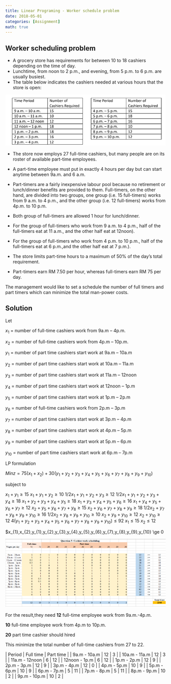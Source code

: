 ```yaml
---
title: Linear Programing - Worker schedule problem 
date: 2018-05-01
categories: [Assignment]
math: true
---
```



## Worker scheduling problem

- A grocery store has requirements for between 10 to 18 cashiers depending on the time of day. 
- Lunchtime, from noon to 2 p.m., and evening, from 5 p.m. to 6 p.m. are usually busiest. 
- The table below indicates the cashiers needed at various hours that the store is open:

![Picture](/assets/LPimages/Q2worker.png)

- The store now employs 27 full-time cashiers, but many people are on its roster of available part-time employees. 
- A part-time employee must put in exactly 4 hours per day but can start anytime between 9a.m. and 6 a.m. 
- Part-timers are a fairly inexpensive labour pool because no retirement or lunch/dinner benefits are provided to them. Full-timers, on the other hand, are divided into two groups, one group (i.e. 15 full-timers) works from 9 a.m. to 4 p.m., and the other group (i.e. 12 full-timers) works from 4p.m. to 10 p.m. 
- Both group of full-timers are allowed 1 hour for lunch/dinner. 
- For the group of full-timers who work from 9 a.m. to 4 p.m., half of the full-timers eat at 11 a.m., and the other half eat at 12noon). 
- For the group of full-timers who work from 4 p.m. to 10 p.m., half of the full-timers eat at 6 p.m.,and the other half eat at 7 p.m.).

- The store limits part-time hours to a maximum of 50% of the day’s total requirement.
- Part-timers earn RM 7.50 per hour, whereas full-timers earn RM 75 per day. 

The management would like to set a schedule the number of full timers and part timers which can minimize the total man-power costs.

## Solution

Let 
 
$x_{1}$ = number of full-time cashiers work from 9a.m – 4p.m.

$x_{2}$ = number of full-time cashiers work from 4p.m – 10p.m.

$y_{1}$ = number of part time cashiers start work at 9a.m – 10a.m

$y_{2}$ = number of part time cashiers start work at 10a.m – 11a.m

$y_{3}$ = number of part time cashiers start work at 11a.m – 12noon

$y_{4}$ = number of part time cashiers start work at 12noon – 1p.m

$y_{5}$ = number of part time cashiers start work at 1p.m – 2p.m

$y_{6}$ = number of full-time cashiers work from 2p.m – 3p.m

$y_{7}$ = number of part time cashiers start work at 3p.m – 4p.m

$y_{8}$ = number of part time cashiers start work at 4p.m – 5p.m

$y_{9}$ = number of part time cashiers start work at 5p.m – 6p.m

$y_{10}$ = number of part time cashiers start work at 6p.m – 7p.m


LP formulation

$Min z = 75(x_{1}+x_{2}) + 30(y_{1}+y_{2}+y_{3}+y_{4}+y_{5}+y_{6}+y_{7}+y_{8}+y_{9}+y_{10})$

subject to

$x_{1}+y_{1}          \ge 15$
$x_{1}+y_{1}+y_{2}     \ge 10$
$1/2x_{1}+y_{1}+y_{2}+y_{3}     \ge 12$
$1/2x_{1}+y_{1}+y_{2}+y_{3}+y_{4}     \ge 18$
$x_{1}+y_{2}+y_{3}+y_{4}+y_{5}     \ge 18$
$x_{1}+y_{3}+y_{4}+y_{5}+y_{6}     \ge 16$
$x_{1}+y_{4}+y_{5}+y_{6}+y_{7}     \ge 12$
$x_{2}+y_{5}+y_{6}+y_{7}+y_{8}     \ge 15$
$x_{2}+y_{6}+y_{7}+y_{8}+y_{9}     \ge 18$
$1/2x_{2}+y_{7}+y_{8}+y_{9}+y_{10}     \ge 16$
$1/2x_{2}+y_{8}+y_{9}+y_{10}     \ge 10$
$x_{2}+y_{9}+y_{10}     \ge 12$
$x_{2}+y_{10}     \ge 12$
$4(y_{1}+y_{2}+y_{3}+y_{4}+y_{5}+y_{6}+y_{7}+y_{8}+y_{9}+y_{10})     \le 92$
$x_{1} \le 15$
$x_{2} \le 12$

$x_{1},x_{2},y_{1},y_{2},y_{3},y_{4},y_{5},y_{6},y_{7},y_{8},y_{9},y_{10} \ge 0

![Picture](/assets/LPimages/Q2worker2.png)

For the result,they need 
**12** full-time employee work from 9a.m.-4p.m.

**10** full-time employee work from 4p.m to 10p.m.

**20** part time cashier should hired

This minimize the total number of full-time cashiers from 27 to 22.

| Period | Full time | Part time |
| 9a.m - 10a.m | 12 | 3 |
| 10a.m - 11a.m | 12 | 3 |
| 11a.m - 12noon | 6 | 12 |
| 12noon - 1p.m | 6 | 12 |
| 1p.m - 2p.m | 12 | 9 |
| 2p.m - 3p.m | 12 | 9 |
| 3p.m - 4p.m | 12 | 0 |
| 4p.m - 5p.m | 10 | 9 |
| 5p.m - 6p.m | 10 | 9 |
| 6p.m - 7p.m | 5 | 11 |
| 7p.m - 8p.m | 5 | 11 |
| 8p.m - 9p.m | 10 | 2 |
| 9p.m - 10p.m | 10 | 2 |